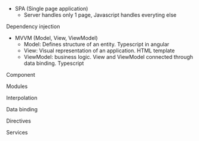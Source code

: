 - SPA (Single page application)
    - Server handles only 1 page, Javascript handles everyting else

Dependency injection

- MVVM (Model, View, ViewModel)
    - Model: Defines structure of an entity. Typescript in angular
    - View: Visual representation of an application. HTML template
    - ViewModel: business logic. View and ViewModel connected through data binding. Typescript

Component

Modules

Interpolation

Data binding

Directives

Services